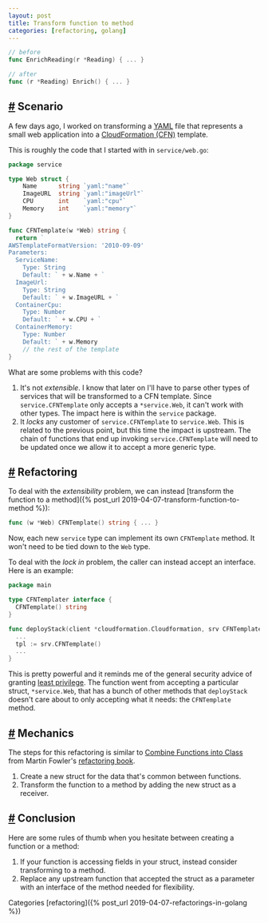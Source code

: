 ```yaml
---
layout: post
title: Transform function to method
categories: [refactoring, golang]
---
```


```go
// before
func EnrichReading(r *Reading) { ... }

// after
func (r *Reading) Enrich() { ... }
```

## [#](#-scenario) Scenario
A few days ago, I worked on transforming a [YAML](https://yaml.org/) file that represents a small web application into a [CloudFormation (CFN)](https://aws.amazon.com/cloudformation/aws-cloudformation-templates/) template.

This is roughly the code that I started with in `service/web.go`:
```go
package service

type Web struct {
	Name      string `yaml:"name"`
	ImageURL  string `yaml:"imageUrl"`
	CPU       int    `yaml:"cpu"`
	Memory    int    `yaml:"memory"`
}

func CFNTemplate(w *Web) string {
  return `
AWSTemplateFormatVersion: '2010-09-09'
Parameters:
  ServiceName:
    Type: String
    Default: ` + w.Name + `
  ImageUrl:
    Type: String
    Default: ` + w.ImageURL + `
  ContainerCpu:
    Type: Number
    Default: ` + w.CPU + `
  ContainerMemory:
    Type: Number
    Default: ` + w.Memory 
    // the rest of the template
}
```

What are some problems with this code?
1. It's not _extensible_. I know that later on I'll have to parse other types of services that will be transformed to a CFN template. Since `service.CFNTemplate` only accepts a `*service.Web`, it can't work with other types. The impact here is within the `service` package.
1. It _locks_ any customer of `service.CFNTemplate` to `service.Web`. This is related to the previous point, but this time the impact is upstream. The chain of functions that end up invoking `service.CFNTemplate` will need to be updated once we allow it to accept a more generic type.

## [#](#-refactoring) Refactoring
To deal with the _extensibility_ problem, we can instead [transform the function to a method]({% post_url 2019-04-07-transform-function-to-method %}):
```go
func (w *Web) CFNTemplate() string { ... }
```
Now, each new `service` type can implement its own `CFNTemplate` method. It won't need to be tied down to the `Web` type.

To deal with the _lock in_ problem, the caller can instead accept an interface. Here is an example:
```go
package main

type CFNTemplater interface {
  CFNTemplate() string
}

func deployStack(client *cloudformation.Cloudformation, srv CFNTemplater) {
  ...
  tpl := srv.CFNTemplate()
  ...
}
```
This is pretty powerful and it reminds me of the general security advice of granting [least privilege](https://docs.aws.amazon.com/IAM/latest/UserGuide/best-practices.html#grant-least-privilege). The function went from accepting a particular struct, `*service.Web`, that has a bunch of other methods that `deployStack` doesn't care about to only accepting what it needs: the `CFNTemplate` method.

## [#](#-mechanics) Mechanics
The steps for this refactoring is similar to [Combine Functions into Class](https://refactoring.com/catalog/combineFunctionsIntoClass.html) from Martin Fowler's [refactoring book](https://martinfowler.com/books/refactoring.html).
1. Create a new struct for the data that's common between functions.
2. Transform the function to a method by adding the new struct as a receiver.

## [#](#-conclusion) Conclusion
Here are some rules of thumb when you hesitate between creating a function or a method:
1. If your function is accessing fields in your struct, instead consider transforming to a method.
2. Replace any upstream function that accepted the struct as a parameter with an interface of the method needed for flexibility. 

Categories [refactoring]({% post_url 2019-04-07-refactorings-in-golang %})